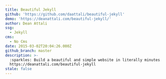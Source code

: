 ```yaml
---
title: Beautiful Jekyll
github: 'https://github.com/daattali/beautiful-jekyll'
demo: 'https://deanattali.com/beautiful-jekyll/'
author: Dean Attali
ssg:
  - Jekyll
cms:
  - No Cms
date: 2015-03-02T20:04:26.000Z
github_branch: master
description: >-
  :sparkles: Build a beautiful and simple website in literally minutes. Demo at
  https://deanattali.com/beautiful-jekyll
stale: false
---
```

